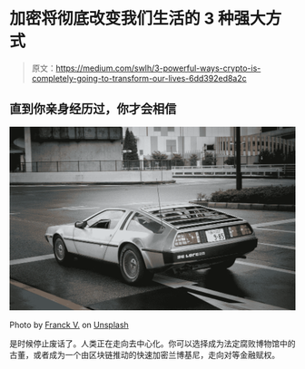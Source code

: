 # 加密将彻底改变我们生活的 3 种强大方式

> 原文：<https://medium.com/swlh/3-powerful-ways-crypto-is-completely-going-to-transform-our-lives-6dd392ed8a2c>

## 直到你亲身经历过，你才会相信

![](img/c08fa730d19b6b8ad31a0dcc6589aacd.png)

Photo by [Franck V.](https://unsplash.com/@franckinjapan?utm_source=medium&utm_medium=referral) on [Unsplash](https://unsplash.com?utm_source=medium&utm_medium=referral)

是时候停止废话了。人类正在走向去中心化。你可以选择成为法定腐败博物馆中的古董，或者成为一个由区块链推动的快速加密兰博基尼，走向对等金融赋权。
